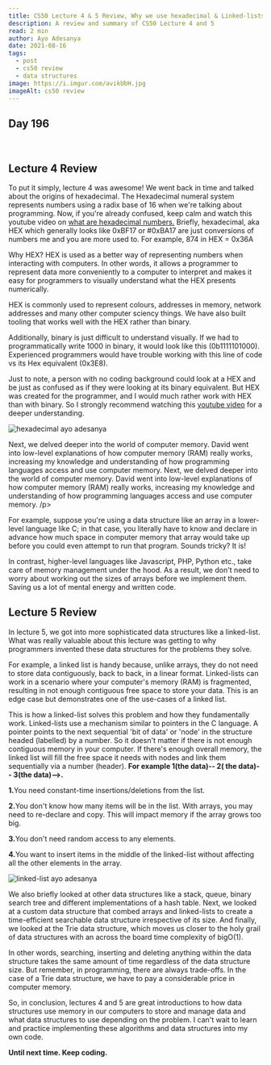 ```yaml
---
title: CS50 Lecture 4 & 5 Review, Why we use hexadecimal & Linked-lists!
description: A review and summary of CS50 Lecture 4 and 5
read: 2 min
author: Ayo Adesanya
date: 2021-08-16
tags:
  - post
  - cs50 review
  - data structures
image: https://i.imgur.com/avikUbH.jpg
imageAlt: cs50 review
---
```


<h2 class="snippet__title text-gradient article-special-case bold day">Day 196</h2><br>

<h2 class="snippet__title text-gradient article-special-case bold">Lecture 4 Review</h2>

<p>To put it simply, lecture 4 was awesome!  We went back in time and talked about the origins of hexadecimal. The Hexadecimal numeral system represents numbers using a radix base of 16 when we're talking about programming. Now, if you're already confused, keep calm and watch this youtube video on <a class="blog-link"href="https://www.youtube.com/watch?v=dPxCGlW9lfM">what are hexadecimal numbers.</a> Briefly, hexadecimal, aka HEX which generally looks like 0xBF17 or #0xBA17 are just conversions of numbers me and you are more used to. For example, 874 in HEX = 0x36A </p>

<p>Why HEX? HEX is used as a better way of representing numbers when interacting with computers. In other words, it allows a programmer to represent data more conveniently to a computer to interpret and makes it easy for programmers to visually understand what the HEX presents numerically.</p>

<p>HEX is commonly used to represent colours, addresses in memory, network addresses and many other computer sciency things. We have also built tooling that works well with the HEX rather than binary. </p>

<p>  Additionally, binary is just difficult to understand visually. If we had to programmatically write 1000 in binary, it would look like this (0b1111101000). Experienced programmers would have trouble working with this line of code vs its Hex equivalent (0x3E8).</p>

<p>  Just to note, a person with no coding background could look at a HEX and be just as confused as if they were looking at its binary equivalent. But HEX was created for the programmer, and I would much rather work with HEX than with binary. So I strongly recommend watching this <a class="blog-link" href="https://www.youtube.com/watch?v=dPxCGlW9lfM">youtube video</a> for a deeper understanding. </p>

<div class="image-block-2">

<img class="blog-img--2 picture" src="https://i.imgur.com/fnttzpt.jpg" alt="hexadecimal ayo adesanya" title="hexadecimal ayo adesanya" />

</div>

<p>Next, we delved deeper into the world of computer memory. David went into low-level explanations of how computer memory (RAM) really works, increasing my knowledge and understanding of how programming languages access and use computer memory.  Next, we delved deeper into the world of computer memory. David went into low-level explanations of how computer memory (RAM) really works, increasing my knowledge and understanding of how programming languages access and use computer memory.  /p>

<p>For example, suppose you're using a data structure like an array in a lower-level language like C; in that case, you literally have to know and declare in advance how much space in computer memory that array would take up before you could even attempt to run that program. Sounds tricky?  It is! </p>

<p>In contrast, higher-level languages like Javascript, PHP, Python etc., take care of memory management under the hood. As a result, we don't need to worry about working out the sizes of arrays before we implement them. Saving us a lot of mental energy and written code.</p>

<h2 class="snippet__title text-gradient article-special-case bold">Lecture 5 Review</h2>

<p> In lecture 5, we got into more sophisticated data structures like a linked-list. What was really valuable about this lecture was getting to why programmers invented these data structures for the problems they solve. </p>

<p>For example, a linked list is handy because, unlike arrays, they do not need to store data contiguously, back to back, in a linear format. Linked-lists can work in a scenario where your computer's memory (RAM) is fragmented, resulting in not enough contiguous free space to store your data. This is an edge case but demonstrates one of the use-cases of a linked list.</p>

<p>This is how a linked-list solves this problem and how they fundamentally work. Linked-lists use a mechanism similar to pointers in the C language. A pointer points to the next sequential 'bit of data' or 'node' in the structure headed (labelled) by a number. So it doesn't matter if there is not enough contiguous memory in your computer. If there's enough overall memory, the linked list will fill the free space it needs with nodes and link them sequentially via a number (header). <b>For example  1(the data)-- 2( the data)-- 3(the data)-->.</b></p>

<p><b>1.</b>You need constant-time insertions/deletions from the list.</p>
<p><b>2.</b>You don't know how many items will be in the list. With arrays, you may need to re-declare and copy. This will impact memory if the array grows too big.</p>
<p><b>3.</b>You don't need random access to any elements.</p>
<p><b>4.</b>You want to insert items in the middle of the linked-list without affecting all the other elements in the array.</p>

<div class="image-block-2">

<img class="blog-img--2 picture" src="https://i.imgur.com/urjwz5W.png" alt="linked-list ayo adesanya" title="linked-list ayo adesanya" />

</div>

<p>We also briefly looked at other data structures like a stack, queue, binary search tree and different implementations of a hash table. Next, we looked at a custom data structure that combed arrays and linked-lists to create a time-efficient searchable data structure irrespective of its size. And finally, we looked at the Trie data structure, which moves us closer to the holy grail of data structures with an across the board time complexity of bigO(1). </p>

<p>In other words, searching, inserting and deleting anything within the data structure takes the same amount of time regardless of the data structure size. But remember, in programming, there are always trade-offs. In the case of a Trie data structure, we have to pay a considerable price in computer memory.</p>

<p>So, in conclusion, lectures 4 and 5 are great introductions to how data structures use memory in our computers to store and manage data and what data structures to use depending on the problem. I can't wait to learn and practice implementing these algorithms and data structures into my own code.</p>

<p><b>Until next time. Keep coding.</b></p>
